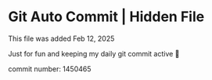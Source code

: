 # Git Auto Commit | Hidden File

This file was added Feb 12, 2025

Just for fun and keeping my daily git commit active 🤪

commit number: 1450465
